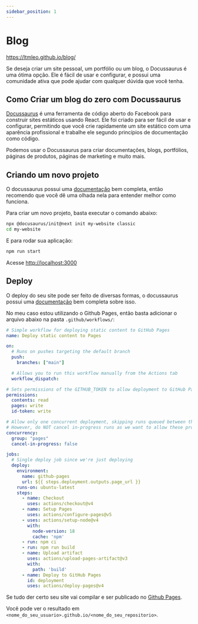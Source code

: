 ```yaml
---
sidebar_position: 1
---
```

# Blog

https://ltmleo.github.io/blog/

Se deseja criar um site pessoal, um portfólio ou um blog, o Docussaurus é uma ótima opção. Ele é fácil de usar e configurar, e possui uma comunidade ativa que pode ajudar com qualquer dúvida que você tenha.

## Como Criar um blog do zero com Docussaurus

[Docussaurus](https://docusaurus.io/pt-BR/) é uma ferramenta de código aberto do Facebook para construir sites estáticos usando React. Ele foi criado para ser fácil de usar e configurar, permitindo que você crie rapidamente um site estático com uma aparência profissional e trabalhe ele segundo princípios de documentação como código.

Podemos usar o Docussaurus para criar documentações, blogs, portfólios, páginas de produtos, páginas de marketing e muito mais.

## Criando um novo projeto

O docussaurus possui uma [documentação](https://docusaurus.io/pt-BR/docs/category/getting-started) bem completa, então recomendo que você dê uma olhada nela para entender melhor como funciona.

Para criar um novo projeto, basta executar o comando abaixo:
```bash
npx @docusaurus/init@next init my-website classic
cd my-website
```

E para rodar sua aplicação:

```bash
npm run start
```
Acesse [http://localhost:3000](http://localhost:3000)

## Deploy
O deploy do seu site pode ser feito de diversas formas, o docussaurus possui uma [documentação](https://docusaurus.io/pt-BR/docs/deployment) bem completa sobre isso.

No meu caso estou utilizando o Github Pages, então basta adicionar o arquivo abaixo na pasta `.github/workflows/`:

```yaml title=".github/workflows/deploy.yml"
# Simple workflow for deploying static content to GitHub Pages
name: Deploy static content to Pages

on:
  # Runs on pushes targeting the default branch
  push:
    branches: ["main"]

  # Allows you to run this workflow manually from the Actions tab
  workflow_dispatch:

# Sets permissions of the GITHUB_TOKEN to allow deployment to GitHub Pages
permissions:
  contents: read
  pages: write
  id-token: write

# Allow only one concurrent deployment, skipping runs queued between the run in-progress and latest queued.
# However, do NOT cancel in-progress runs as we want to allow these production deployments to complete.
concurrency:
  group: "pages"
  cancel-in-progress: false

jobs:
  # Single deploy job since we're just deploying
  deploy:
    environment:
      name: github-pages
      url: ${{ steps.deployment.outputs.page_url }}
    runs-on: ubuntu-latest
    steps:
      - name: Checkout
        uses: actions/checkout@v4
      - name: Setup Pages
        uses: actions/configure-pages@v5
      - uses: actions/setup-node@v4
        with:
          node-version: 18
          cache: 'npm'
      - run: npm ci
      - run: npm run build
      - name: Upload artifact
        uses: actions/upload-pages-artifact@v3
        with:
          path: 'build'
      - name: Deploy to GitHub Pages
        id: deployment
        uses: actions/deploy-pages@v4
```
Se tudo der certo seu site vai compilar e ser publicado no [Github Pages](https://pages.github.com/). 

Você pode ver o resultado em `<nome_do_seu_usuario>.github.io/<nome_do_seu_repositorio>`.
